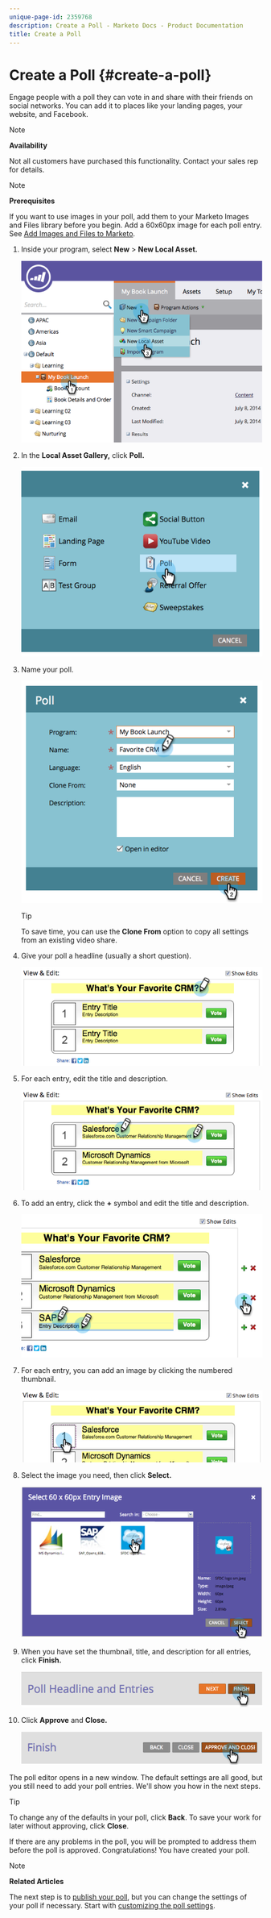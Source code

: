 ```yaml
---
unique-page-id: 2359768
description: Create a Poll - Marketo Docs - Product Documentation
title: Create a Poll
---
```


# Create a Poll {#create-a-poll}

Engage people with a poll they can vote in and share with their friends on social networks. You can add it to places like your landing pages, your website, and Facebook.  

>[!NOTE]
>
>**Availability**
>
>Not all customers have purchased this functionality. Contact your sales rep for details.

>[!NOTE]
>
>**Prerequisites**
>
>If you want to use images in your poll, add them to your Marketo Images and Files library before you begin. Add a 60x60px image for each poll entry. See [Add Images and Files to Marketo](../../../../product-docs/demand-generation/images-and-files/add-images-and-files-to-marketo.md).

1. Inside your program, select **New** > **New Local Asset.**

   ![](assets/image2014-9-18-18-3a18-3a41.png)

1. In the **Local Asset Gallery,** click **Poll.**

   ![](assets/image2014-9-18-18-3a18-3a47.png)

1. Name your poll. 

   ![](assets/image2014-9-18-18-3a18-3a55.png)

   >[!TIP]
   >
   >To save time, you can use the&nbsp;**Clone From**&nbsp;option to copy all settings from an existing video share.

1. Give your poll a headline (usually a short question).

   ![](assets/image2014-9-18-18-3a19-3a14.png)

1. For each entry, edit the title and description.

   ![](assets/image2014-9-18-18-3a19-3a23.png)

1. To add an entry, click the **+** symbol and edit the title and description.

   ![](assets/image2014-9-18-18-3a19-3a30.png)

1. For each entry, you can add an image by clicking the numbered thumbnail.

   ![](assets/image2014-9-18-18-3a19-3a37.png)

1. Select the image you need, then click **Select.**

   ![](assets/image2014-9-18-18-3a19-3a44.png)

1. When you have set the thumbnail, title, and description for all entries, click **Finish.**

   ![](assets/image2014-9-18-18-3a19-3a50.png)

1. Click **Approve** and **Close.**

   ![](assets/image2014-9-18-18-3a19-3a57.png)

The poll editor opens in a new window. The default settings are all good, but you still need to add your poll entries. We'll show you how in the next steps. 

>[!TIP]
>
>To change any of the defaults in your poll, click&nbsp;**Back**. To save your work for later without approving, click&nbsp;**Close**.

If there are any problems in the poll, you will be prompted to address them before the poll is approved. Congratulations! You have created your poll.

>[!NOTE]
>
>**Related Articles**
>
>The next step is to [publish your poll](publish-a-poll.md), but you can change the settings of your poll if necessary. Start with [customizing the poll settings](customize-poll-settings.md).

